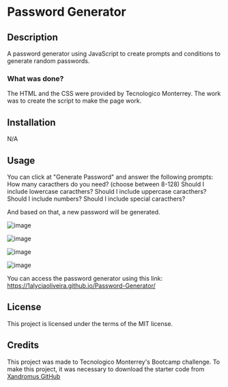 # Password Generator

## Description

A password generator using JavaScript to create prompts and conditions to generate random passwords.

### What was done?

The HTML and the CSS were provided by Tecnologico Monterrey.
The work was to create the script to make the page work.

## Installation

N/A

## Usage

You can click at "Generate Password" and answer the following prompts:
How many caracthers do you need? (choose between 8-128)
Should I include lowercase caracthers?
Should I include uppercase caracthers?
Should I include numbers?
Should I include special caracthers?

And based on that, a new password will be generated.

![image](https://user-images.githubusercontent.com/108914238/228109785-ecbd8922-9318-4e8d-8651-c3d676ee79dc.PNG)

![image](https://user-images.githubusercontent.com/108914238/228109297-182da2bc-a493-4262-b4cf-2e4f3596cd8f.PNG)

![image](https://user-images.githubusercontent.com/108914238/228109298-72d8922d-f99d-4b1d-9d38-829bd600da25.PNG)

![image](https://user-images.githubusercontent.com/108914238/228109300-2cda9ed0-9c1c-40e6-bdad-5f898940210b.PNG)

You can access the password generator using this link: https://1alyciaoliveira.github.io/Password-Generator/

## License

This project is licensed under the terms of the MIT license.

## Credits

This project was made to Tecnologico Monterrey's Bootcamp challenge. 
To make this project, it was necessary to download the starter code from [Xandromus GitHub](https://github.com/coding-boot-camp/friendly-parakeet)

